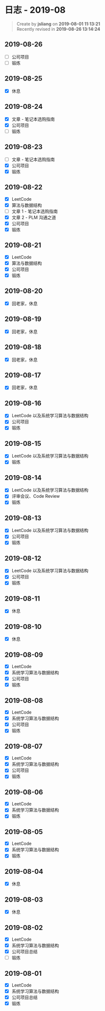 日志 - 2019-08
===

> Create by **jsliang** on **2019-08-01 11:13:21**  
> Recently revised in **2019-08-26 13:14:24**

## 2019-08-26

* [ ] 公司项目
* [ ] 锻炼

## 2019-08-25

* [x] 休息

## 2019-08-24

* [x] 文章 - 笔记本选购指南
* [x] 公司项目
* [ ] 锻炼

## 2019-08-23

* [ ] 文章 - 笔记本选购指南
* [x] 公司项目
* [x] 锻炼

## 2019-08-22

* [x] LeetCode
* [x] 算法与数据结构
* [ ] 文章 1 - 笔记本选购指南
* [x] 文章 2 - PLM 沟通之道
* [x] 公司项目
* [x] 锻炼

## 2019-08-21

* [x] LeetCode
* [x] 算法与数据结构
* [x] 公司项目
* [x] 锻炼

## 2019-08-20

* [x] 回老家，休息

## 2019-08-19

* [x] 回老家，休息

## 2019-08-18

* [x] 回老家，休息

## 2019-08-17

* [x] 回老家，休息

## 2019-08-16

* [x] LeetCode 以及系统学习算法与数据结构
* [x] 公司项目
* [x] 锻炼

## 2019-08-15

* [x] LeetCode 以及系统学习算法与数据结构
* [x] 锻炼

## 2019-08-14

* [x] LeetCode 以及系统学习算法与数据结构
* [x] 评审会议、Code Review
* [x] 锻炼

## 2019-08-13

* [x] LeetCode 以及系统学习算法与数据结构
* [x] 公司项目
* [x] 锻炼

## 2019-08-12

* [x] LeetCode 以及系统学习算法与数据结构
* [x] 公司项目
* [x] 锻炼

## 2019-08-11

* [x] 休息

## 2019-08-10

* [x] 休息

## 2019-08-09

* [x] LeetCode
* [x] 系统学习算法与数据结构
* [x] 公司项目
* [x] 锻炼

## 2019-08-08

* [x] LeetCode
* [x] 系统学习算法与数据结构
* [x] 公司项目
* [x] 锻炼

## 2019-08-07

* [x] LeetCode
* [x] 系统学习算法与数据结构
* [x] 公司项目
* [x] 锻炼

## 2019-08-06

* [x] LeetCode
* [x] 系统学习算法与数据结构
* [x] 锻炼

## 2019-08-05

* [x] LeetCode
* [x] 系统学习算法与数据结构
* [x] 锻炼

## 2019-08-04

* [x] 休息

## 2019-08-03

* [x] 休息

## 2019-08-02

* [x] LeetCode
* [x] 系统学习算法与数据结构
* [x] 公司项目总结
* [ ] 锻炼

## 2019-08-01

* [x] LeetCode
* [x] 系统学习算法与数据结构
* [x] 公司项目总结
* [x] 锻炼